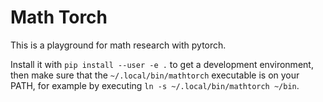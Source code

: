 Math Torch
==========

This is a playground for math research with pytorch.

Install it with `pip install --user -e .` to get a development environment,
then make sure that the `~/.local/bin/mathtorch` executable is on your PATH,
for example by executing `ln -s ~/.local/bin/mathtorch ~/bin`.
